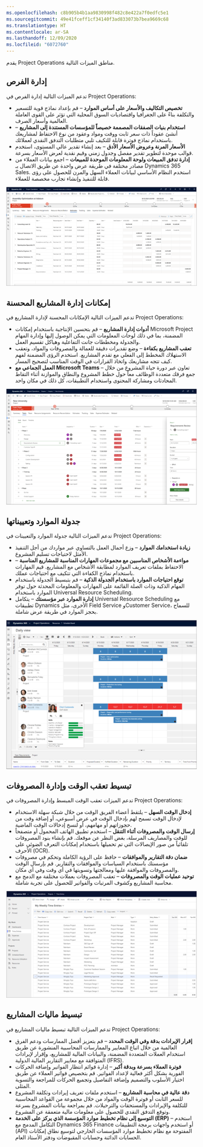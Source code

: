 ```yaml
---
ms.openlocfilehash: c8b905b4b1aa9830998f482c8e422a7f0edfc5e1
ms.sourcegitcommit: 49e41fceff1cf34140f3ad833073b7bea9669c68
ms.translationtype: HT
ms.contentlocale: ar-SA
ms.lasthandoff: 12/09/2020
ms.locfileid: "6072760"
---
```

يقدم Project Operations مناطق الميزات التالية.

## <a name="opportunity-management"></a>إدارة الفرص
تدعم الميزات التالية إدارة الفرص في Project Operations:

- **تخصيص التكاليف والأسعار على أساس الموارد** – قم بإعداد نماذج قوية للتسعير والتكلفة بناءً على الجغرافيا واقتصاديات السوق المحلية التي تؤثر على القوى العاملة العالمية وأسعار الصرف.
- **استخدام بنيات الصفقات المصممة خصيصاً للمؤسسات المستندة إلى المشاريع** – أنشئ عقوداً ذات سعر ثابت ووقت ومواد وعقود من نوع الاحتفاظ لمشاريعك باستخدام نماذج فوترة قابلة للتكيف تلبي متطلبات التدفق النقدي لعملائك.
- **الأسعار المرنة وعروض الأسعار الأدق** – بعد إنشاء تقدير عالي المستوى، استخدم قوالب موحدة لتطوير تقدير مفصل وجدول زمني وقيم نقدية لعرض الأسعار بسرعة.
- **إدارة تدفق المبيعات ولوحة المعلومات الموحدة للمبيعات** – اجمع بيانات العملاء من مصادر مختلفة في طريقة عرض واحدة عن طريق الاتصال بـ Dynamics 365 Sales. استخدم النظام الأساسي لبيانات العملاء السهل والمرن للحصول على رؤى قابلة للتنفيذ وإنشاء تجارب مخصصة للعملاء.
 

[![لقطه شاشة لصفحة مشروع مثال تظهر مرحلة التقديرات.](../media/opportunity-management-ss.png)](../media/opportunity-management-ss.png#lightbox)

## <a name="enhanced-project-management-capabilities"></a>إمكانات إدارة المشاريع المحسنة
تدعم الميزات التالية الإمكانات المحسنة لإدارة المشاريع في Project Operations:

- **أدوات إدارة المشاريع** – قم بتحسين الإنتاجية باستخدام إمكانات Microsoft Project المضمنة، بما في ذلك لوحات المعلومات التي يمكن الوصول إليها وإدارة المهام والجدولة ومخططات جانت التفاعلية وهياكل تقسيم العمل.
- **تعقب المشاريع بكفاءة** – وضع تقديرات دقيقة للعمالة والمصروفات والمواد، وتعقب الاستهلاك المخطط إلى الفعلي مع تقدم المشاريع. استخدم الرؤى المضمنة لفهم كيف تتجه مشاريعك واتخاذ القرارات في الوقت المناسب لتصحيح المسار.
- **العمل الجماعي مع Microsoft Teams** – تعاون عبر دورة حياة المشروع من خلال جمع فرقك متعددة الوظائف معاً حول خطط المشروع والنطاق والموازنة أثناء التقاط المحادثات ومشاركة المحتوى واستخدام التطبيقات، كل ذلك في مكان واحد.
 
[![لقطة شاشة لصفحة الشبكة الخاصة بمهام المشروع.](../media/project-task-grid-ss.png)](../media/project-task-grid-ss.png#lightbox)

## <a name="resource-scheduling-and-assignments"></a>جدولة الموارد وتعييناتها
تدعم الميزات التالية جدولة الموارد والتعيينات في Project Operations:

- **زيادة استخدامك الموارد** – وزع أحمال العمل بالتساوي عبر مواردك من أجل التنفيذ الأمثل لاحتياجات تسليم المشروع.
- **مواءمة الأشخاص المناسبين مع مجموعات المهارات المناسبة للمشاريع المناسبة** – الاحتفاظ بملفات تعريف الموارد لمطابقة الأشخاص مع المشاريع. قيم المهارات باستخدام نماذج الكفاءة التي تتكيف مع احتياجات عملك.
- **توقع احتياجات الموارد باستخدام الجدولة الذكية** – قم بتبسيط الجدولة باستخدام المهام الذكية وذات الصلة القائمة على المهارات والمعلومات المحدثة حول توفر الموارد باستخدام Universal Resource Scheduling.
- **إدارة الموارد عبر مؤسستك** – يتكامل Universal Resource Scheduling مع تطبيقات Dynamics الأخرى، مثل Field Service وCustomer Service، للسماح بحجز الموارد في طريقة عرض شاملة.
 
[ ![لقطة شاشة لصفحة الموارد وطريقة العرض اليومي.](../media/resource-daily-view-ss.png) ](../media/resource-daily-view-ss.png#lightbox)

## <a name="simplify-time-tracking-and-expense-management"></a>تبسيط تعقب الوقت وإدارة المصروفات
تدعم الميزات تعقب الوقت المبسط وإدارة المصروفات في Project Operations:

- **إدخال الوقت السهل** – يلتقط أعضاء الفريق الوقت من خلال شبكة سهلة الاستخدام لإدخال الوقت تسمح لهم بإدخال الوقت في عرض أسبوعي، أو إضافة وقت من حجوزاتهم أو مهامهم، أو لنسخ إدخالات الوقت الماضية.
- **إرسال الوقت والمصروفات أثناء التنقل** – استخدم تطبيق الهاتف المحمول أو متصفحاً للوقت والمصاريف المرسلة، بغض النظر عن موقعك. قم بإنشاء بنود المصروفات تلقائياً من صور الإيصالات التي تم تحميلها باستخدام إمكانات التعرف الضوئي على الأحرف (OCR).
- **ضمان دقة التقارير والموافقات** – حافظ على الرؤية الكاملة وتحكم في مصروفات مؤسستك باستخدام السياسات والموافقات والتقارير. قم بإرسال الوقت والمصروفات والموافقة عليها ومعالجتها وتسويتها في أي وقت وفي أي مكان.
- **توحيد عمليات الوقت والمصروفات** – تعقب المصروفات بعملات مختلفة مع الدمج مع محاسبة المشاريع وكشوف المرتبات والفواتير للحصول على تجربة شاملة.
 
 [![لقطة شاشة لصفحة الإدخالات الأسبوعية الخاصة بي.](../media/time-entries-ss.png)](../media/time-entries-ss.png#lightbox)

## <a name="streamlined-project-financials"></a>تبسيط ماليات المشاريع
تدعم الميزات التالية تبسيط ماليات المشاريع في Project Operations:

- **إقرار الإيرادات بدقة وفي الوقت المحدد** – قم بتعزيز أفضل الممارسات ودعم الفرق العالمية من خلال اتباع المعايير والممارسات المحاسبية المنشورة عن طريق استخدام العملات المتعددة المضمنة، والبيانات المالية للمشاريع، وإقرار لإيرادات المتوافقة مع معايير التقارير المالية الدولية (IFRS).
- **فوترة العملاء بسرعة وبدقة أكبر** – إدارة قوائم انتظار الفواتير وإضافة الحركات الفورية بشكل أكثر فعالية لإعداد الفواتير. قم بتخصيص فواتير العملاء عن طريق اختيار الأسلوب والتصميم وإضافة التفاصيل وتجميع الحركات للمراجعة والتسوية المثلى.
- **دقة عالية في محاسبة المشاريع** – استخدم ملفات تعريف إيرادات وتكلفة المشروع للسعر الثابت أو فوترة الوقت والمواد من خلال مجموعة من القواعد المحاسبية للتكلفة والإيرادات والمستحقات والترحيلات. قم بمراجعة بيانات المشروع بسرعة وتوقع التدفق النقدي للحصول على معلومات مالية متعمقة عن المشروع.
- **التوسيع إلى نظام تخطيط موارد المؤسسة الذي يركز على الخدمة (ERP)** – استخدم التكامل المدمج مع Dynamics 365 Finance أو استخدم واجهات برمجة التطبيقات (API) المفتوحة مع نظام تخطيط موارد المؤسسات الخارجي لتوسيع نطاق إمكانات الحسابات الدائنة وحسابات المقبوضات ودفتر الأستاذ العام.
 




